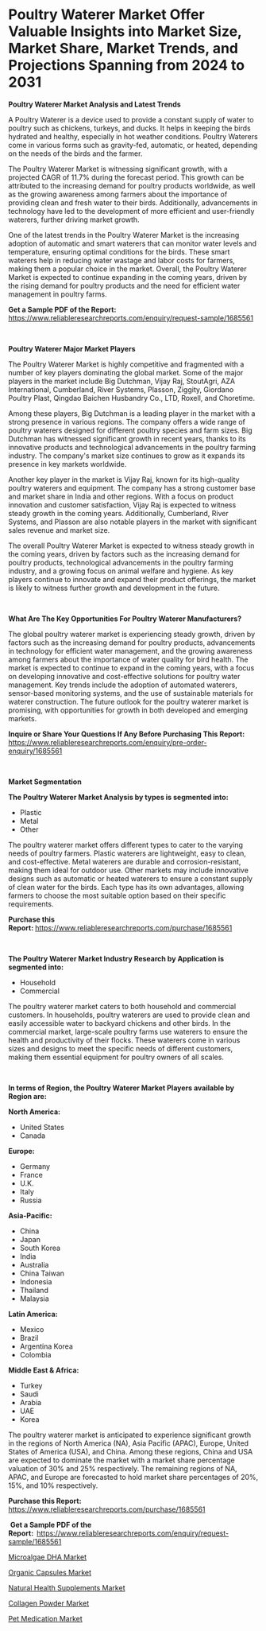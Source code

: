 <p><h1>Poultry Waterer Market Offer Valuable Insights into Market Size, Market Share, Market Trends, and Projections Spanning from 2024 to 2031</h1></p><p><strong>Poultry Waterer Market Analysis and Latest Trends</strong></p>
<p><p>A Poultry Waterer is a device used to provide a constant supply of water to poultry such as chickens, turkeys, and ducks. It helps in keeping the birds hydrated and healthy, especially in hot weather conditions. Poultry Waterers come in various forms such as gravity-fed, automatic, or heated, depending on the needs of the birds and the farmer.</p><p>The Poultry Waterer Market is witnessing significant growth, with a projected CAGR of 11.7% during the forecast period. This growth can be attributed to the increasing demand for poultry products worldwide, as well as the growing awareness among farmers about the importance of providing clean and fresh water to their birds. Additionally, advancements in technology have led to the development of more efficient and user-friendly waterers, further driving market growth.</p><p>One of the latest trends in the Poultry Waterer Market is the increasing adoption of automatic and smart waterers that can monitor water levels and temperature, ensuring optimal conditions for the birds. These smart waterers help in reducing water wastage and labor costs for farmers, making them a popular choice in the market. Overall, the Poultry Waterer Market is expected to continue expanding in the coming years, driven by the rising demand for poultry products and the need for efficient water management in poultry farms.</p></p>
<p><strong>Get a Sample PDF of the Report:&nbsp;</strong> <a href="https://www.reliableresearchreports.com/enquiry/request-sample/1685561">https://www.reliableresearchreports.com/enquiry/request-sample/1685561</a></p>
<p>&nbsp;</p>
<p><strong>Poultry Waterer Major Market Players</strong></p>
<p><p>The Poultry Waterer Market is highly competitive and fragmented with a number of key players dominating the global market. Some of the major players in the market include Big Dutchman, Vijay Raj, StoutAgri, AZA International, Cumberland, River Systems, Plasson, Ziggity, Giordano Poultry Plast, Qingdao Baichen Husbandry Co., LTD, Roxell, and Choretime.</p><p>Among these players, Big Dutchman is a leading player in the market with a strong presence in various regions. The company offers a wide range of poultry waterers designed for different poultry species and farm sizes. Big Dutchman has witnessed significant growth in recent years, thanks to its innovative products and technological advancements in the poultry farming industry. The company's market size continues to grow as it expands its presence in key markets worldwide.</p><p>Another key player in the market is Vijay Raj, known for its high-quality poultry waterers and equipment. The company has a strong customer base and market share in India and other regions. With a focus on product innovation and customer satisfaction, Vijay Raj is expected to witness steady growth in the coming years. Additionally, Cumberland, River Systems, and Plasson are also notable players in the market with significant sales revenue and market size.</p><p>The overall Poultry Waterer Market is expected to witness steady growth in the coming years, driven by factors such as the increasing demand for poultry products, technological advancements in the poultry farming industry, and a growing focus on animal welfare and hygiene. As key players continue to innovate and expand their product offerings, the market is likely to witness further growth and development in the future.</p></p>
<p>&nbsp;</p>
<p><strong>What Are The Key Opportunities For Poultry Waterer Manufacturers?</strong></p>
<p><p>The global poultry waterer market is experiencing steady growth, driven by factors such as the increasing demand for poultry products, advancements in technology for efficient water management, and the growing awareness among farmers about the importance of water quality for bird health. The market is expected to continue to expand in the coming years, with a focus on developing innovative and cost-effective solutions for poultry water management. Key trends include the adoption of automated waterers, sensor-based monitoring systems, and the use of sustainable materials for waterer construction. The future outlook for the poultry waterer market is promising, with opportunities for growth in both developed and emerging markets.</p></p>
<p><strong>Inquire or Share Your Questions If Any Before Purchasing This Report:</strong> <a href="https://www.reliableresearchreports.com/enquiry/pre-order-enquiry/1685561">https://www.reliableresearchreports.com/enquiry/pre-order-enquiry/1685561</a></p>
<p>&nbsp;</p>
<p><strong>Market Segmentation</strong></p>
<p><strong>The Poultry Waterer Market Analysis by types is segmented into:</strong></p>
<p><ul><li>Plastic</li><li>Metal</li><li>Other</li></ul></p>
<p><p>The poultry waterer market offers different types to cater to the varying needs of poultry farmers. Plastic waterers are lightweight, easy to clean, and cost-effective. Metal waterers are durable and corrosion-resistant, making them ideal for outdoor use. Other markets may include innovative designs such as automatic or heated waterers to ensure a constant supply of clean water for the birds. Each type has its own advantages, allowing farmers to choose the most suitable option based on their specific requirements.</p></p>
<p><strong>Purchase this Report:&nbsp;</strong><a href="https://www.reliableresearchreports.com/purchase/1685561">https://www.reliableresearchreports.com/purchase/1685561</a></p>
<p>&nbsp;</p>
<p><strong>The Poultry Waterer Market Industry Research by Application is segmented into:</strong></p>
<p><ul><li>Household</li><li>Commercial</li></ul></p>
<p><p>The poultry waterer market caters to both household and commercial customers. In households, poultry waterers are used to provide clean and easily accessible water to backyard chickens and other birds. In the commercial market, large-scale poultry farms use waterers to ensure the health and productivity of their flocks. These waterers come in various sizes and designs to meet the specific needs of different customers, making them essential equipment for poultry owners of all scales.</p></p>
<p>&nbsp;</p>
<p><strong>In terms of Region, the Poultry Waterer Market Players available by Region are:</strong></p>
<p>
    <p> <strong> North America: </strong>
        <ul>
            <li>United States</li>
            <li>Canada</li>
        </ul>
        </p> 
    <p> <strong> Europe: </strong>
        <ul>
            <li>Germany</li>
            <li>France</li>
            <li>U.K.</li>
            <li>Italy</li>
            <li>Russia</li>
        </ul>
        </p> 
    <p> <strong> Asia-Pacific: </strong>
        <ul>
            <li>China</li>
            <li>Japan</li>
            <li>South Korea</li>
            <li>India</li>
            <li>Australia</li>
            <li>China Taiwan</li>
            <li>Indonesia</li>
            <li>Thailand</li>
            <li>Malaysia</li>
        </ul>
        </p> 
    <p> <strong> Latin America: </strong>
        <ul>
            <li>Mexico</li>
            <li>Brazil</li>
            <li>Argentina Korea</li>
            <li>Colombia</li>
        </ul>
        </p> 
    <p> <strong> Middle East & Africa: </strong>
        <ul>
            <li>Turkey</li>
            <li>Saudi</li>
            <li>Arabia</li>
            <li>UAE</li>
            <li>Korea</li>
        </ul>
    </p>
    </p>
<p><p>The poultry waterer market is anticipated to experience significant growth in the regions of North America (NA), Asia Pacific (APAC), Europe, United States of America (USA), and China. Among these regions, China and USA are expected to dominate the market with a market share percentage valuation of 30% and 25% respectively. The remaining regions of NA, APAC, and Europe are forecasted to hold market share percentages of 20%, 15%, and 10% respectively.</p></p>
<p><strong>Purchase this Report: </strong><a href="https://www.reliableresearchreports.com/purchase/1685561">https://www.reliableresearchreports.com/purchase/1685561</a></p>
<p>&nbsp;<strong>Get a Sample PDF of the Report:&nbsp;&nbsp;</strong><a href="https://www.reliableresearchreports.com/enquiry/request-sample/1685561">https://www.reliableresearchreports.com/enquiry/request-sample/1685561</a></p>
<p><strong></strong></p>
<p><p><a href="https://medium.com/@santosh.reportprime/decoding-microalgae-dha-market-metrics-market-share-trends-and-growth-patterns-5158472eed81">Microalgae DHA Market</a></p><p><a href="https://medium.com/@v8581137/decoding-organic-capsules-market-metrics-market-share-trends-and-growth-patterns-bc1c733cb1e7">Organic Capsules Market</a></p><p><a href="https://medium.com/@santosh.reportprime/natural-health-supplements-market-comprehensive-assessment-by-type-application-and-geography-166d54e0f340">Natural Health Supplements Market</a></p><p><a href="https://medium.com/@santosh.reportprime/collagen-powder-market-size-and-market-trends-complete-industry-overview-2024-to-2031-f5240c1a49ba">Collagen Powder Market</a></p><p><a href="https://medium.com/@santosh.reportprime/analyzing-pet-medication-market-global-industry-perspective-and-forecast-2024-to-2031-51a60c39a326">Pet Medication Market</a></p></p>